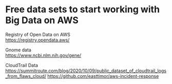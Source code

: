# Free data sets to start working with Big Data on AWS
Registry of Open Data on AWS\
https://registry.opendata.aws/

Gnome data\
https://www.ncbi.nlm.nih.gov/gene/

CloudTrail Data\
https://summitroute.com/blog/2020/10/09/public_dataset_of_cloudtrail_logs_from_flaws_cloud/
https://github.com/easttimor/aws-incident-response